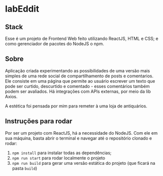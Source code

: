 # labEddit


## Stack
Esse é um projeto de Frontend Web feito utilizando ReactJS, HTML e CSS; 
e como gerenciador de pacotes do NodeJS o npm.

## Sobre

Aplicação criada experimentando as possibilidades de uma versão mais simples 
de uma rede social de compartilhamento de posts e comentarios. 
Ele consiste em uma página que permite ao usuário escrever um texto que pode ser
curtido, descurtido e comentado - esses comentários também podem ser avaliados. 
Há integrações com APIs externas, por meio da lib Axios.

A estética foi pensada por mim para remeter à uma loja de antiquários. 

## Instruções para rodar
Por ser um projeto com ReactJS, há a necessidade do NodeJS. Com ele em 
sua máquina, basta abrir o terminal e navegar até o repositório clonado e 
rodar:

1. `npm install` para instalar todas as dependências;
1. `npm run start` para rodar localmente o projeto
1. `npm run build` para gerar uma versão estática do projeto 
(que ficará na pasta `build`)
